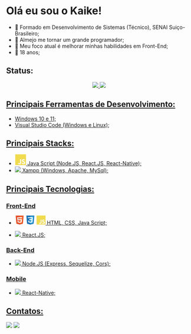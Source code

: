 # Olá eu sou o Kaike!

- 🔭 Formado em Desenvolvimento de Sistemas (Técnico), SENAI Suiço-Brasileiro; 
- 🌱 Almejo me tornar um grande programador;
- 🌆 Meu foco atual é melhorar minhas habilidades em Front-End;
- 🤔 18 anos;

## Status:

<div align="center">
  <a href="https://github.com/KaikeCarmona">
  <img height="180em" src="https://github-readme-stats.vercel.app/api?username=KaikeCarmona&show_icons=true&theme=dark&include_all_commits=true&count_private=false"/>
  <img height="180em" src="https://github-readme-stats.vercel.app/api/top-langs/?username=KaikeCarmona&layout=compact&langs_count=7&theme=dark"/>
</div>

## Principais Ferramentas de Desenvolvimento: 

- Windows 10 e 11; 
- Visual Studio Code (Windows e Linux);

## Principais Stacks:

- <img src="https://raw.githubusercontent.com/devicons/devicon/master/icons/javascript/javascript-plain.svg" width="30" /> Java Script (Node.JS, React.JS, React-Native);
- <img src="https://cdn.jsdelivr.net/gh/devicons/devicon/icons/apache/apache-original.svg" width="30"/> Xampp (Windows, Apache, MySql);

## Principais Tecnologias:

### Front-End


-   <div style="display:inline-block">
    <img width="25" src="https://raw.githubusercontent.com/devicons/devicon/master/icons/html5/html5-original.svg"/>
    <img width="25" src="https://raw.githubusercontent.com/devicons/devicon/master/icons/css3/css3-original.svg"/>
    <img width="25" src="https://raw.githubusercontent.com/devicons/devicon/master/icons/javascript/javascript-plain.svg"/>
    </div> HTML, CSS, Java Script;

- <img width="25" src='https://cdn.jsdelivr.net/gh/devicons/devicon/icons/react/react-original-wordmark.svg'/> React.JS;


### Back-End

- <img width="25" src="https://cdn.jsdelivr.net/gh/devicons/devicon/icons/nodejs/nodejs-original.svg"/>
    Node.JS (Express, Sequelize, Cors);

 
### Mobile
- <img width="25" src="https://cdn.jsdelivr.net/gh/devicons/devicon/icons/react/react-original-wordmark.svg"> React-Native;



## Contatos: 

<div> 
  <a href = "mailto:kkaike371@gmail.com"><img src="https://img.shields.io/badge/-Gmail-%23333?style=for-the-badge&logo=gmail&logoColor=white" target="_blank"></a>
  <a href="https://www.linkedin.com/in/kaike-carmona-76a05b23a/" target="_blank"><img src="https://img.shields.io/badge/-LinkedIn-%230077B5?style=for-the-badge&logo=linkedin&logoColor=white" target="_blank"></a>   
</div>
